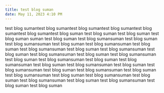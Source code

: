 ```yaml
---
title: test blog suman
date: May 11, 2023 4:10 PM
---
```

test blog sumantest blog sumantest blog sumantest blog sumantest blog sumantest blog sumantest blog suman test blog suman test blog suman test blog suman suman test blog suman test blog sumansuman test blog suman test blog sumansuman test blog suman test blog sumansuman test blog suman test blog sumansuman test blog suman test blog sumansuman test blog suman test blog sumansuman test blog suman test blog sumansuman test blog suman test blog sumansuman test blog suman test blog sumansuman test blog suman test blog sumansuman test blog suman test blog sumansuman test blog suman test blog sumansuman test blog suman test blog sumansuman test blog suman test blog sumansuman test blog suman test blog sumansuman test blog suman test blog sumansuman test blog suman test blog suman